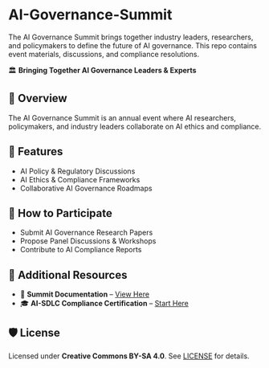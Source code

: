 # AI-Governance-Summit
The AI Governance Summit brings together industry leaders, researchers, and policymakers to define the future of AI governance. This repo contains event materials, discussions, and compliance resolutions.

🏛️ **Bringing Together AI Governance Leaders & Experts**

## 📌 Overview
The AI Governance Summit is an annual event where AI researchers, policymakers, and industry leaders collaborate on AI ethics and compliance.

## 🔹 Features
- AI Policy & Regulatory Discussions
- AI Ethics & Compliance Frameworks
- Collaborative AI Governance Roadmaps

## 📖 How to Participate
- Submit AI Governance Research Papers
- Propose Panel Discussions & Workshops
- Contribute to AI Compliance Reports

## 📌 Additional Resources
- 📜 **Summit Documentation** – [View Here](https://notion.ai-sdlc.institute/summit)
- 🎓 **AI-SDLC Compliance Certification** – [Start Here](https://ai-sdlc.institute/membership)

## 🛡️ License
Licensed under **Creative Commons BY-SA 4.0**. See [LICENSE](LICENSE) for details.
```
